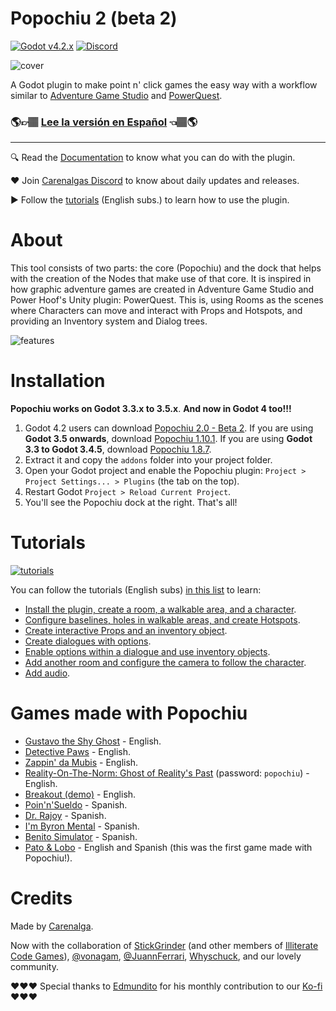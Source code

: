 # Popochiu 2 (beta 2)

[![Godot v4.2.x](https://img.shields.io/badge/Godot-4.2.x-blue)](https://godotengine.org/download/archive/4.2.1-stable/) [![Discord](https://img.shields.io/discord/1128222869898416182?label=Discord&logo=discord&logoColor=ffffff&labelColor=5865F2&color=5865F2)](https://discord.gg/Frv8C9Ters)

![cover](https://github.com/carenalgas/popochiu/wiki/images/popochiu_2_hero-en.png "Popochiu")

A Godot plugin to make point n' click games the easy way with a workflow similar to [Adventure Game Studio](https://www.adventuregamestudio.co.uk/) and [PowerQuest](https://powerhoof.itch.io/powerquest).

### 🌎👉🏽 [Lee la versión en Español](./LEEME.md) 👈🏽🌎

---

🔍 Read the [Documentation](https://carenalgas.github.io/popochiu/) to know what you can do with the plugin.

❤️ Join [Carenalgas Discord](https://discord.gg/Frv8C9Ters) to know about daily updates and releases.

▶️ Follow the [tutorials](https://www.youtube.com/playlist?list=PLH0IOYEunrBDz6h4G3vujEmQUZs8vLjz8) (English subs.) to learn how to use the plugin.



# About

This tool consists of two parts: the core (Popochiu) and the dock that helps with the creation of the Nodes that make use of that core. It is inspired in how graphic adventure games are created in Adventure Game Studio and Power Hoof's Unity plugin: PowerQuest. This is, using Rooms as the scenes where Characters can move and interact with Props and Hotspots, and providing an Inventory system and Dialog trees.

![features](https://github.com/carenalgas/popochiu/wiki/images/popochiu_list_of_features-en.png "Features")



# Installation

**Popochiu works on Godot 3.3.x to 3.5.x**. **And now in Godot 4 too!!!**

1. Godot 4.2 users can download [Popochiu 2.0 - Beta 2](https://github.com/carenalgas/popochiu/releases/download/v2.0.0-beta2/popochiu_v2.0.0-beta2.zip). If you are using **Godot 3.5 onwards**, download [Popochiu 1.10.1](https://github.com/carenalgas/popochiu/releases/download/v1.10.1/popochiu-v1.10.1.zip). If you are using **Godot 3.3 to Godot 3.4.5**, download [Popochiu 1.8.7](https://github.com/carenalgas/popochiu/releases/download/v1.8.7/popochiu-v1.8.7.zip).
2. Extract it and copy the `addons` folder into your project folder.
3. Open your Godot project and enable the Popochiu plugin: `Project > Project Settings... > Plugins` (the tab on the top).
4. Restart Godot `Project > Reload Current Project`.
5. You'll see the Popochiu dock at the right. That's all!



# Tutorials

[![tutorials](https://github.com/carenalgas/popochiu/wiki/images/popochiu_tutorials_button-en.png "Go to the tutorials")](https://www.youtube.com/playlist?list=PLH0IOYEunrBDz6h4G3vujEmQUZs8vLjz8)

You can follow the tutorials (English subs) [in this list](https://www.youtube.com/playlist?list=PLH0IOYEunrBDz6h4G3vujEmQUZs8vLjz8) to learn:

- [Install the plugin, create a room, a walkable area, and a character](https://youtu.be/-N62S1DHbcs).
- [Configure baselines, holes in walkable areas, and create Hotspots](https://youtu.be/5RbqbG3_0ak).
- [Create interactive Props and an inventory object](https://youtu.be/_an0YF3Bd50).
- [Create dialogues with options](https://youtu.be/Aql4wh2itF4).
- [Enable options within a dialogue and use inventory objects](https://youtu.be/Ad_YBG-_wYE).
- [Add another room and configure the camera to follow the character](https://youtu.be/YFEZaSty3aw).
- [Add audio](https://youtu.be/VF7V6BJmQVQ).



# Games made with Popochiu

- [Gustavo the Shy Ghost](https://lexibobble.itch.io/gustavo-the-shy-ghost-project) - English.
- [Detective Paws](https://benjatk.itch.io/detective-paws) - English.
- [Zappin' da Mubis](https://carenalga.itch.io/zappin-da-mubis) - English.
- [Reality-On-The-Norm: Ghost of Reality's Past](https://edmundito.itch.io/ron-ghost) (password: `popochiu`) - English.
- [Breakout (demo)](https://rockyrococo.itch.io/breakout-demo) - English.
- [Poin'n'Sueldo](https://matata-exe.itch.io/pointnsueldo) - Spanish.
- [Dr. Rajoy](https://guldann.itch.io/dr-rajoy) - Spanish.
- [I'm Byron Mental](https://leocantus23.itch.io/im-byron-mental-colombia) - Spanish.
- [Benito Simulator](https://panconqueso94.itch.io/benito-simulator) - Spanish.
- [Pato & Lobo](https://perroviejo.itch.io/patolobo) - English and Spanish (this was the first game made with Popochiu!).



# Credits

Made by [Carenalga](https://carenalga.itch.io).

Now with the collaboration of [StickGrinder](https://twitter.com/StickGrinder) (and other members of [Illiterate Code Games](https://illiteratecodegames.itch.io)), [@vonagam](https://github.com/vonagam), [@JuannFerrari](https://github.com/JuannFerrari), [Whyschuck](https://github.com/Whyshchuck), and our lovely community.

:heart::heart::heart: Special thanks to [Edmundito](https://github.com/edmundito) for his monthly contribution to our [Ko-fi](https://ko-fi.com/carenalga) :heart::heart::heart:
